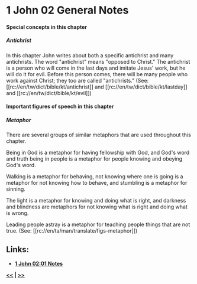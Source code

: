 # 1 John 02 General Notes #

#### Special concepts in this chapter ####

##### Antichrist #####

In this chapter John writes about both a specific antichrist and many antichrists. The word "antichrist" means "opposed to Christ." The antichrist is a person who will come in the last days and imitate Jesus' work, but he will do it for evil. Before this person comes, there will be many  people who work against Christ; they too are called "antichrists." (See: [[rc://en/tw/dict/bible/kt/antichrist]] and [[rc://en/tw/dict/bible/kt/lastday]] and [[rc://en/tw/dict/bible/kt/evil]])

#### Important figures of speech in this chapter ####

##### Metaphor #####

There are several groups of similar metaphors that are used throughout this chapter. 

Being in God is a metaphor for having fellowship with God, and God's word and truth being in people is a metaphor for people knowing and obeying God's word. 

Walking is a metaphor for behaving, not knowing where one is going is a metaphor for not knowing how to behave, and stumbling is a metaphor for sinning. 

The light is a metaphor for knowing and doing what is right, and darkness and blindness are metaphors for not knowing what is right and doing what is wrong.

Leading people astray is a metaphor for teaching people things that are not true. (See: [[rc://en/ta/man/translate/figs-metaphor]])

## Links: ##

* __[1 John 02:01 Notes](./01.md)__

__[<<](../01/intro.md) | [>>](../03/intro.md)__
